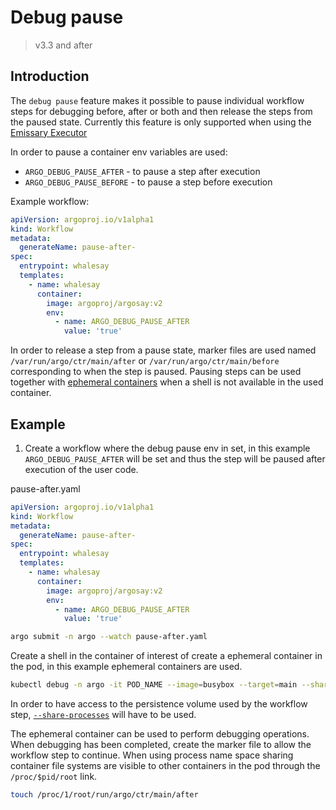 # Debug pause

> v3.3 and after

## Introduction

The `debug pause` feature makes it possible to pause individual workflow steps for debugging before, after or both and then release the steps from the paused state. Currently this feature is only supported when using the [Emissary Executor](workflow-executors.md#emissary-emissary)

In order to pause a container env variables are used:

- `ARGO_DEBUG_PAUSE_AFTER` - to pause a step after execution
- `ARGO_DEBUG_PAUSE_BEFORE` - to pause a step before execution

Example workflow:

```yaml
apiVersion: argoproj.io/v1alpha1
kind: Workflow
metadata:
  generateName: pause-after-
spec:
  entrypoint: whalesay
  templates:
    - name: whalesay
      container:
        image: argoproj/argosay:v2
        env:
          - name: ARGO_DEBUG_PAUSE_AFTER
            value: 'true'
```

In order to release a step from a pause state, marker files are used named `/var/run/argo/ctr/main/after` or `/var/run/argo/ctr/main/before` corresponding to when the step is paused. Pausing steps can be used together with [ephemeral containers](https://kubernetes.io/docs/concepts/workloads/pods/ephemeral-containers/) when a shell is not available in the used container.

## Example

1) Create a workflow where the debug pause env in set, in this example `ARGO_DEBUG_PAUSE_AFTER` will be set and thus the step will be paused after execution of the user code.

pause-after.yaml

```yaml
apiVersion: argoproj.io/v1alpha1
kind: Workflow
metadata:
  generateName: pause-after-
spec:
  entrypoint: whalesay
  templates:
    - name: whalesay
      container:
        image: argoproj/argosay:v2
        env:
          - name: ARGO_DEBUG_PAUSE_AFTER
            value: 'true'
```

```bash
argo submit -n argo --watch pause-after.yaml
```

Create a shell in the container of interest of create a ephemeral container in the pod, in this example ephemeral containers are used.

```bash
kubectl debug -n argo -it POD_NAME --image=busybox --target=main --share-processes
```

In order to have access to the persistence volume used by the workflow step,  [`--share-processes`](https://kubernetes.io/docs/tasks/configure-pod-container/share-process-namespace/) will have to be used.

The ephemeral container can be used to perform debugging operations. When debugging has been completed, create the marker file to allow the workflow step to continue. When using process name space sharing container file systems are visible to other containers in the pod through the `/proc/$pid/root` link.

```bash
touch /proc/1/root/run/argo/ctr/main/after
```
